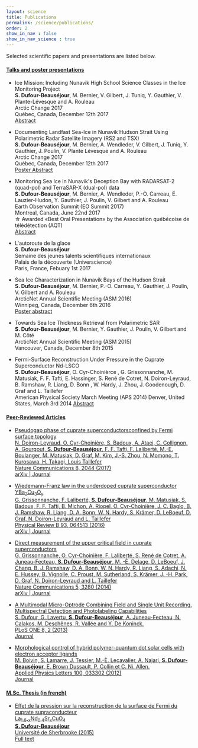 ```yaml
---
layout: science
title: Publications
permalink: /science/publications/
order: 2
show_in_nav : false
show_in_nav_science : true
---
```

Selected scientific papers and presentations are listed below.

#### <u>Talks and poster presentations</u>
* Ice Mission: Including Nunavik High School Science Classes in the Ice Monitoring Project<br/>
**S. Dufour-Beauséjour**, M. Bernier, V. Gilbert, J. Tuniq, Y. Gauthier, V. Plante-Lévesque and A. Rouleau<br/>
Arctic Change 2017<br/>
Québec, Canada, December 12th 2017<br/>
[Abstract](http://www.arcticnetmeetings.ca/ac2017/docs/AC2017-Abstracts.pdf#page=162)

* Documenting Landfast Sea-Ice
in Nunavik Hudson Strait Using Polarimetric Radar Satellite Imagery (RS2 and TSX)<br/>
**S. Dufour-Beauséjour**, M. Bernier, A. Wendleder, V. Gilbert, J. Tuniq, Y. Gauthier, J. Poulin, V. Plante Lévesque and A. Rouleau<br/>
Arctic Change 2017<br/>
Québec, Canada, December 12th 2017<br/>
[Poster Abstract](http://www.arcticnetmeetings.ca/ac2017/docs/AC2017-Abstracts.pdf#page=427)

* Monitoring Sea Ice in Nunavik's Deception Bay with RADARSAT-2 (quad-pol) and TerraSAR-X (dual-pol) data<br/>
**S. Dufour-Beauséjour**, M. Bernier, A. Wendleder, P.-O. Carreau, É. Lauzier-Hudon, Y. Gauthier, J. Poulin, V. Gilbert and A. Rouleau<br/>
Earth Observation Summit (EO Summit 2017)<br/>
Montreal, Canada, June 22nd 2017<br/>
&#9734; Awarded «Best Oral Presentation» by the Association québécoise de télédétection (AQT)<br/>
[Abstract](https://sommetot2017-eosummit2017.exordo.com/files/papers/534/initial_draft/17-03-20_ASAR_2017_Abstract_Dufour-Beaus_jour.pdf)

* L'autoroute de la glace<br/>
**S. Dufour-Beauséjour**<br/>
Semaine des jeunes talents scientifiques internationaux<br/>
Palais de la découverte (Universcience)<br/>
Paris, France, Febuary 1st 2017

* Sea Ice Characterization in Nunavik Bays of the Hudson Strait<br/>
**S. Dufour-Beauséjour**, M. Bernier, P.-O. Carreau, Y. Gauthier, J. Poulin, V. Gilbert and A. Rouleau<br/>
ArcticNet Annual Scientific Meeting (ASM 2016)<br/>
Winnipeg, Canada, December 6th 2016<br/>
[Poster abstract](http://www.arcticnetmeetings.ca/asm2016/docs/abstracts.pdf#page=60)

* Towards Sea Ice Thickness Retrieval from Polarimetric SAR<br/>
**S. Dufour-Beauséjour**, M. Bernier, Y. Gauthier, J. Poulin, V. Gilbert and M. Côté<br/>
ArcticNet Annual Scientific Meeting (ASM 2015)<br/>
Vancouver, Canada, December 8th 2015<br/>

* Fermi-Surface Reconstruction Under Pressure in the Cuprate Superconductor Nd-LSCO<br/>
**S. Dufour-Beauséjour**, O. Cyr-Choinièrce , G. Grissonnanche, M. Matusiak, F. F. Tafti, E. Hassinger, S. René de Cotret, N. Doiron-Leyraud, B. Ramshaw, R. Liang, D. Bonn , W. Hardy, J. Zhou, J. Goodenough, D. Graf and L. Taillefer<br/>
American Physical Society March Meeting (APS 2014)
Denver, United States, March 3rd 2014
[Abstract](http://meetings.aps.org/Meeting/MAR14/Session/A26.10)


#### <u>Peer-Reviewed Articles<u/>
* Pseudogap phase of cuprate superconductorsconfined by Fermi surface topology<br/>
N. Doiron-Leyraud, O. Cyr-Choinière, S. Badoux, A. Ataei, C. Collignon, A. Gourgout, **S. Dufour-Beauséjour**, F. F. Tafti, F. Laliberté, M.-E. Boulanger, M. Matusiak, D. Graf, M. Kim, J.-S. Zhou, N. Momono, T. Kurosawa, H. Takagi, Louis Taillefer<br/>
Nature Communications 8, 2044 (2017)<br/>
[arXiv](https://arxiv.org/abs/1712.05113) | [Journal](https://www.nature.com/articles/s41467-017-02122-x.epdf?author_access_token=KX7i-3fVqwGrmKBOsHZbKtRgN0jAjWel9jnR3ZoTv0PeKtk3GdzHkpEOFmU88FU20Upojj3RmUbOc3UKn2i_rOT5Ir2mmEgR1XXfXQ2ePbNS6JJE2pk234Bn_iQtzuakRnQjKVPojTiJSbTTUXmu1w%3D%3D)

* Wiedemann-Franz law in the underdoped cuprate superconductor YBa<sub>2</sub>Cu<sub>3</sub>O<sub>y</sub><br/>
G. Grissonnanche, F. Laliberté, **S. Dufour-Beauséjour**, M. Matusiak, S. Badoux, F. F. Tafti, B. Michon, A. Riopel, O. Cyr-Choinière, J. C. Baglo, B. J. Ramshaw, R. Liang, D. A. Bonn, W. N. Hardy, S. Krämer, D. LeBoeuf, D. Graf, N. Doiron-Leyraud and L. Taillefer<br/>
Physical Review B 93, 064513 (2016)<br/>
[arXiv](https://arxiv.org/abs/1503.07572) | [Journal](https://journals.aps.org/prb/abstract/10.1103/PhysRevB.93.064513)

* Direct measurement of the upper critical field in cuprate superconductors<br/>
G. Grissonnanche, O. Cyr-Choinière, F. Laliberté, S. René de Cotret, A. Juneau-Fecteau, **S. Dufour-Beauséjour**, M. -È. Delage, D. LeBoeuf, J. Chang, B. J. Ramshaw, D. A. Bonn, W. N. Hardy, R. Liang, S. Adachi, N. E. Hussey, B. Vignolle, C. Proust, M. Sutherland, S. Krämer, J. -H. Park, D. Graf, N. Doiron-Leyraud and L. Taillefer<br/>
Nature Communications 5, 3280 (2014)<br/>
[arXiv](https://arxiv.org/abs/1303.3856) | [Journal](https://www.nature.com/articles/ncomms4280)

* A Multimodal Micro-Optrode Combining Field and Single Unit Recording, Multispectral Detection and Photolabeling Capabilities<br/>
S. Dufour, G. Lavertu, **S. Dufour-Beauséjour**, A. Juneau-Fecteau, N. Calakos, M. Deschênes, R. Vallée and Y. De Koninck.<br/>
PLoS ONE 8, 2 (2013)<br/>
[Journal](http://journals.plos.org/plosone/article?id=10.1371/journal.pone.0057703)

* Morphological control of hybrid polymer-quantum dot solar cells with electron acceptor ligands<br/>
M. Boivin, S. Lamarre, J. Tessier, M.-È. Lecavalier, A. Najari, **S. Dufour-Beauséjour**, E. Brown Dussault, P. Collin et C. Nì. Allen.<br/>
Applied Physics Letters 100, 033302 (2012)<br/>
[Journal](http://aip.scitation.org/doi/abs/10.1063/1.3678603?journalCode=apl)

#### <u>M.Sc. Thesis (in french)</u>

* Effet de la pression sur la reconstruction de la surface de Fermi du cuprate supraconducteur<br/> La<sub>1.6-x</sub>Nd<sub>0.4</sub>Sr<sub>x</sub>CuO<sub>4</sub><br/>
**S. Dufour-Beauséjour**<br/>
Université de Sherbrooke (2015)<br/>
[Full text](http://savoirs.usherbrooke.ca/handle/11143/6718 (mémoire de maîtrise))
